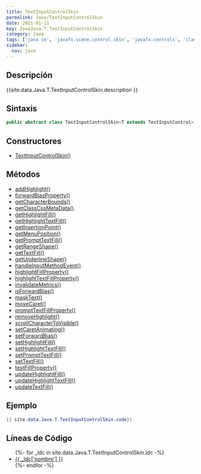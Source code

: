 ```yaml
---
title: TextInputControlSkin
permalink: Java/TextInputControlSkin
date: 2021-01-11
key: JavaJava.T.TextInputControlSkin
category: java
tags: ['java se', 'javafx.scene.control.skin', 'javafx.controls', 'clase java', 'Java 9']
sidebar: 
  nav: java
---
```


## Descripción
{{site.data.Java.T.TextInputControlSkin.description }}

## Sintaxis
~~~java
public abstract class TextInputControlSkin<T extends TextInputControl> extends SkinBase<T>
~~~

## Constructores
* [TextInputControlSkin()](/Java/TextInputControlSkin/TextInputControlSkin/)

## Métodos
* [addHighlight()](/Java/TextInputControlSkin/addHighlight)
* [forwardBiasProperty()](/Java/TextInputControlSkin/forwardBiasProperty)
* [getCharacterBounds()](/Java/TextInputControlSkin/getCharacterBounds)
* [getClassCssMetaData()](/Java/TextInputControlSkin/getClassCssMetaData)
* [getHighlightFill()](/Java/TextInputControlSkin/getHighlightFill)
* [getHighlightTextFill()](/Java/TextInputControlSkin/getHighlightTextFill)
* [getInsertionPoint()](/Java/TextInputControlSkin/getInsertionPoint)
* [getMenuPosition()](/Java/TextInputControlSkin/getMenuPosition)
* [getPromptTextFill()](/Java/TextInputControlSkin/getPromptTextFill)
* [getRangeShape()](/Java/TextInputControlSkin/getRangeShape)
* [getTextFill()](/Java/TextInputControlSkin/getTextFill)
* [getUnderlineShape()](/Java/TextInputControlSkin/getUnderlineShape)
* [handleInputMethodEvent()](/Java/TextInputControlSkin/handleInputMethodEvent)
* [highlightFillProperty()](/Java/TextInputControlSkin/highlightFillProperty)
* [highlightTextFillProperty()](/Java/TextInputControlSkin/highlightTextFillProperty)
* [invalidateMetrics()](/Java/TextInputControlSkin/invalidateMetrics)
* [isForwardBias()](/Java/TextInputControlSkin/isForwardBias)
* [maskText()](/Java/TextInputControlSkin/maskText)
* [moveCaret()](/Java/TextInputControlSkin/moveCaret)
* [promptTextFillProperty()](/Java/TextInputControlSkin/promptTextFillProperty)
* [removeHighlight()](/Java/TextInputControlSkin/removeHighlight)
* [scrollCharacterToVisible()](/Java/TextInputControlSkin/scrollCharacterToVisible)
* [setCaretAnimating()](/Java/TextInputControlSkin/setCaretAnimating)
* [setForwardBias()](/Java/TextInputControlSkin/setForwardBias)
* [setHighlightFill()](/Java/TextInputControlSkin/setHighlightFill)
* [setHighlightTextFill()](/Java/TextInputControlSkin/setHighlightTextFill)
* [setPromptTextFill()](/Java/TextInputControlSkin/setPromptTextFill)
* [setTextFill()](/Java/TextInputControlSkin/setTextFill)
* [textFillProperty()](/Java/TextInputControlSkin/textFillProperty)
* [updateHighlightFill()](/Java/TextInputControlSkin/updateHighlightFill)
* [updateHighlightTextFill()](/Java/TextInputControlSkin/updateHighlightTextFill)
* [updateTextFill()](/Java/TextInputControlSkin/updateTextFill)

## Ejemplo
~~~java
{{ site.data.Java.T.TextInputControlSkin.code}}
~~~

## Líneas de Código
<ul>
{%- for _ldc in site.data.Java.T.TextInputControlSkin.ldc -%}
   <li>
       <a href="{{_ldc['url'] }}">{{ _ldc['nombre'] }}</a>
   </li>
{%- endfor -%}
</ul>
